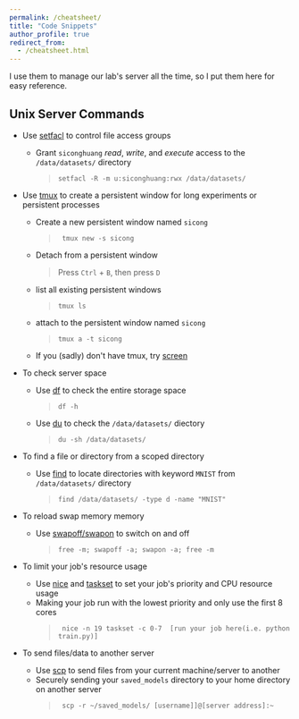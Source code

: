 ```yaml
---
permalink: /cheatsheet/
title: "Code Snippets"
author_profile: true
redirect_from:
  - /cheatsheet.html
---
```


I use them to manage our lab's server all the time, so I put them here for easy reference.

## Unix Server Commands

- Use [setfacl](https://linux.die.net/man/1/setfacl) to control file access groups

  - Grant `siconghuang` _read_, _write_, and _execute_ access to the `/data/datasets/` directory
    > `setfacl -R -m u:siconghuang:rwx /data/datasets/ `

- Use [tmux](https://tmuxcheatsheet.com/) to create a persistent window for long experiments or persistent processes

  - Create a new persistent window named `sicong`
    > ` tmux new -s sicong`
  - Detach from a persistent window
    > Press `Ctrl` + `B`, then press `D`
  - list all existing persistent windows
    > `tmux ls`
  - attach to the persistent window named `sicong`
    > `tmux a -t sicong`
  - If you (sadly) don't have tmux, try [screen](https://linux.die.net/man/1/screen)

- To check server space

  - Use [df](https://linux.die.net/man/1/df) to check the entire storage space
    > `df -h`
  - Use [du](https://linux.die.net/man/1/du) to check the `/data/datasets/` diectory
    > `du -sh /data/datasets/`

- To find a file or directory from a scoped directory

  - Use [find](https://www.cyberciti.biz/faq/howto-find-a-directory-linux-command/) to locate directories with keyword `MNIST` from `/data/datasets/` directory
    > `find /data/datasets/ -type d -name "MNIST"`

- To reload swap memory memory

  - Use [swapoff/swapon](https://www.redhat.com/sysadmin/clear-swap-linux#:~:text=To%20clear%20the%20swap%20memory,in%20swap%20and%20in%20RAM.) to switch on and off
    > `free -m; swapoff -a; swapon -a; free -m`

- To limit your job's resource usage

  - Use [nice](https://linux.die.net/man/1/nice) and [taskset](https://linux.die.net/man/1/taskset) to set your job's priority and CPU resource usage
  - Making your job run with the lowest priority and only use the first 8 cores
    > ` nice -n 19 taskset -c 0-7  [run your job here(i.e. python train.py)]`

- To send files/data to another server
  - Use [scp](https://linux.die.net/man/1/scp) to send files from your current machine/server to another
  - Securely sending your `saved_models` directory to your home directory on another server
    > ` scp -r ~/saved_models/ [username]]@[server address]:~`
